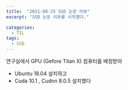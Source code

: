 ```yaml
---
title:  "2021-08-25 SSD 논문 리뷰"
excerpt: "SSD 논문 리뷰를 시작했다."

categories:
  - TIL
tags:
  - SSD
---
```


연구실에서 GPU (Gefore Titan X) 컴퓨터를 배정받아 
- Ubuntu 18.04 설치하고 
- Cuda 10.1 , Cudnn 8.0.5 설치했다

